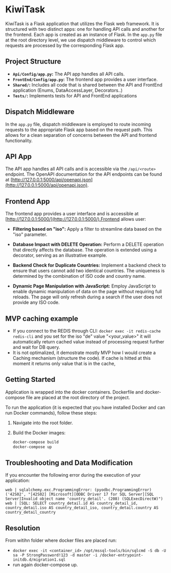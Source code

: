 # KiwiTask

KiwiTask is a Flask application that utilizes the Flask web framework. It is structured with two distinct apps: one for handling API calls and another for the frontend. Each app is created as an instance of Flask. In the `app.py` file at the root directory level, we use dispatch middleware to control which requests are processed by the corresponding Flask app.

## Project Structure
  - **`Api/Config/app.py`:** The API app handles all API calls.
  - **`FrontEnd/Config/app.py`:** The frontend app provides a user interface.
  - **`Shared/`:** Includes all code that is shared between the API and FrontEnd application (Enums, DataAccessLayer, Decorators..)
  - **`Tests/`:** Implements tests for API and FrontEnd applications 

## Dispatch Middleware

In the `app.py` file, dispatch middleware is employed to route incoming requests to the appropriate Flask app based on the request path. This allows for a clean separation of concerns between the API and frontend functionality.

## API App

The API app handles all API calls and is accessible via the `/api/<route>` endpoint. The OpenAPI documentation for the API endpoints can be found at [http://127.0.0.1:5000/api/openapi.json](http://127.0.0.1:5000/api/openapi.json).
## Frontend App

The frontend app provides a user interface and is accessible at [http://127.0.0.1:5000/](http://127.0.0.1:5000/).Frontend allows user:
- **Filtering based on "iso":**
  Apply a filter to streamline data based on the "iso" parameter.

- **Database Impact with DELETE Operation:**
  Perform a DELETE operation that directly affects the database. The operation is extended using a decorator, serving as an illustrative example.

- **Backend Check for Duplicate Countries:**
  Implement a backend check to ensure that users cannot add two identical countries. The uniqueness is determined by the combination of ISO code and country name.

- **Dynamic Page Manipulation with JavaScript:**
  Employ JavaScript to enable dynamic manipulation of data on the page without requiring full reloads. The page will only refresh during a search if the user does not provide any ISO code.

## MVP caching example
- If you connect to the REDIS through CLI: `docker exec -it redis-cache redis-cli` and you set for the iso "de" value "<your_value>" it will automatically return cached value 
  instead of processing request further and wait for DB query.
- It is not optimalized, it demostrate mostly MVP how I would create a Caching mechanism (structure the code).
  If cache is hitted at this moment it returns only value that is in the cache,

## Getting Started

Application is wrapped into the docker containers. Dockerfile and docker-compose file are placed at the root directory of the project.

To run the application (it is expected that you have installed Docker and can run Docker commands), follow these steps:

1. Navigate into the root folder.

2. Build the Docker images:

   ```bash
   docker-compose build
   docker-compose up

## Troubleshooting and Data Modification
  If you encounter the following error during the execution of your application:
  
  `web | sqlalchemy.exc.ProgrammingError: (pyodbc.ProgrammingError) ('42S02', "[42S02] [Microsoft][ODBC Driver 17 for SQL Server][SQL Server]Invalid object name 'country_detail'. (208) (SQLExecDirectW)")
  web | [SQL: SELECT country_detail.id AS country_detail_id, country_detail.iso AS country_detail_iso, country_detail.country AS country_detail_country`

## Resolution
  From witihn folder where docker files are placed run:
  - `docker exec -it <container_id> /opt/mssql-tools/bin/sqlcmd -S db -U sa -P StrongPassword!123 -d master -i /docker-entrypoint-initdb.d/migration1.sql`
  - run again docker-compose up.